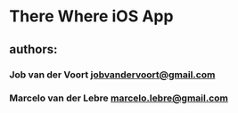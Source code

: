  There Where iOS App
 ===================
 authors:
 -----------
 ### Job van der Voort <jobvandervoort@gmail.com>
 ### Marcelo van der Lebre <marcelo.lebre@gmail.com>